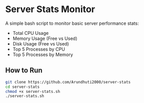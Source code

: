 # Server Stats Monitor

A simple bash script to monitor basic server performance stats:
- Total CPU Usage
- Memory Usage (Free vs Used)
- Disk Usage (Free vs Used)
- Top 5 Processes by CPU
- Top 5 Processes by Memory

## How to Run

```bash
git clone https://github.com/Arundhuti2000/server-stats
cd server-stats
chmod +x server-stats.sh
./server-stats.sh
